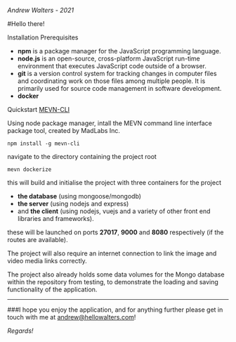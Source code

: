 *Andrew Walters - 2021*

#Hello there!



Installation
Prerequisites

- **npm** is a package manager for the JavaScript programming language.
- **node.js** is an open-source, cross-platform JavaScript run-time environment that executes JavaScript code outside of a browser.
- **git** is a version control system for tracking changes in computer files and coordinating work on those files among multiple people. It is primarily used for source code management in software development.
- **docker**

Quickstart
[MEVN-CLI](https://github.com/madlabsinc/mevn-cli)

Using node package manager, intall the MEVN command line interface package tool, created by MadLabs Inc.

`npm install -g mevn-cli`


navigate to the directory containing the project root

`mevn dockerize`

this will build and initialise the project with three containers for the project
- **the database** (using mongoose/mongodb)
- **the server** (using nodejs and express)
- and **the client** (using nodejs, vuejs and a variety of other front end libraries and frameworks).

these will be launched on ports **27017**, **9000** and **8080** respectively (if the routes are available).

The project will also require an internet connection to link the image and video media links correctly.

The project also already holds some data volumes for the Mongo database within the repository from testing, to demonstrate the loading and saving functionality of the application.

----------------------------------------------------------------

###I hope you enjoy the application, and for anything further please get in touch with me at [andrew@hellowalters.com](mailto:andrew@hellowalters.com)!

*Regards!*